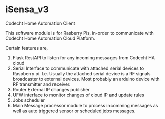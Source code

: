 # iSensa_v3
Codecht Home Automation Client

This software module is for Rasberry Pis, in-order to communicate with Codecht Home Automation Cloud Platform.

Certain features are,

1. Flask RestAPI to listen for any incoming messages from Codecht HA cloud
2. Serial Interface to communicate with attached serial devices to Raspberry pi.
    I.e. Usually the attached serial device is a RF signals broadcaster to external devices. 
    Most probably an arduino device with RF transmitter and receiver. 
3. Router External IP changes publisher
4. UFW interface to monitor changes of cloud IP and update rules
5. Jobs scheduler
6. Main Message processor module to process incomming messages as well as auto triggered sensor or scheduled jobs messages.

    
